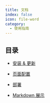 ```yaml
---
title: 文档
index: false
icon: file-word
category:
  - 使用指南
---
```


## 目录

- [安装 & 更新](install.md)

- [页面配置](page.md)

- [部署](arrange.md)

- [Markdown 展示](markdown.md)

  
